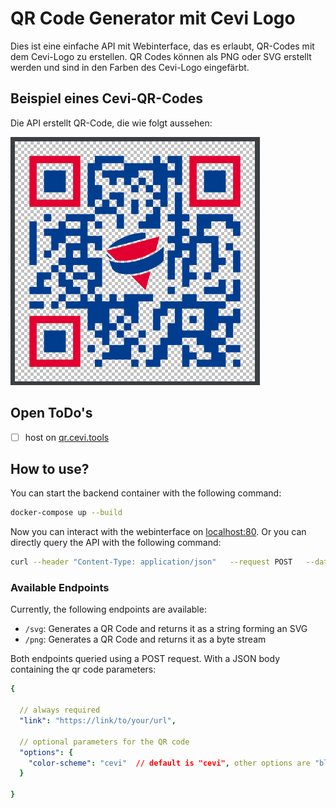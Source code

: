 # QR Code Generator mit Cevi Logo

Dies ist eine einfache API mit Webinterface, das es erlaubt, QR-Codes mit dem Cevi-Logo zu erstellen.
QR Codes können als PNG oder SVG erstellt werden und sind in den Farben des Cevi-Logo eingefärbt.

## Beispiel eines Cevi-QR-Codes

Die API erstellt QR-Code, die wie folgt aussehen:

![Beispiel QR Code](./docu/example_qr_code.png)

## Open ToDo's

- [ ] host on [qr.cevi.tools](qr.cevi.tools)

## How to use?

You can start the backend container with the following command:

```bash 
docker-compose up --build
```

Now you can interact with the webinterface on [localhost:80](http://localhost:80). Or you can directly query the API
with the following command:

```bash
curl --header "Content-Type: application/json"   --request POST   --data '{"link":"https://cevi.ch"}'   http://localhost:5000/svg > qr_code.svg
```

### Available Endpoints

Currently, the following endpoints are available:

- `/svg`: Generates a QR Code and returns it as a string forming an SVG
- `/png`: Generates a QR Code and returns it as a byte stream

Both endpoints queried using a POST request. With a JSON body containing the qr code parameters:

```yaml
{

  // always required
  "link": "https://link/to/your/url",

  // optional parameters for the QR code
  "options": {
    "color-scheme": "cevi"  // default is "cevi", other options are "black" and "white"
  }

}
```
